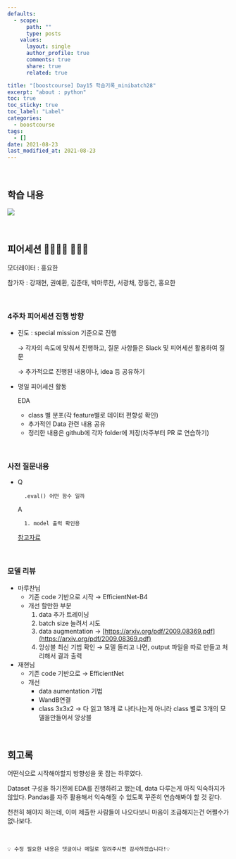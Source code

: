 ```yaml
---
defaults:
  - scope:
      path: ""
      type: posts
    values:
      layout: single
      author_profile: true
      comments: true
      share: true
      related: true

title: "[boostcourse] Day15 학습기록_minibatch28"
excerpt: "about : python"
toc: true
toc_sticky: true
toc_label: "Label"
categories:
  - boostcourse
tags:
  - []
date: 2021-08-23
last_modified_at: 2021-08-23
---
```

<br>

## 학습 내용


<a href="https://hongsusoo.github.io/ai/proj_ImageClassify00"><img src="https://img.shields.io/badge/-project 시작-red"/></a> 

<br>

## 피어세션 👨‍👨‍👦‍👦 👨‍👨‍👦

모더레이터 : 홍요한

참가자 : 강재현, 권예환, 김준태, 박마루찬, 서광채, 장동건, 홍요한

<br>

### 4주차 피어세션 진행 방향

- 진도 : special mission  기준으로 진행

    → 각자의 속도에 맞춰서 진행하고, 질문 사항들은 Slack 및 피어세션 활용하여 질문

    → 추가적으로 진행된 내용이나, idea 등 공유하기

- 명일 피어세션 활동

    EDA 

    - class 별 분포(각 feature별로 데이터 편향성 확인)
    - 추가적인 Data 관련 내용 공유
    - 정리한 내용은 github에 각자 folder에 저장(차주부터 PR 로 연습하기)

<br>

### 사전 질문내용

- Q 

        .eval() 어떤 함수 일까

    A  

        1. model 출력 확인용 
    [참고자료](https://bluehorn07.github.io/2021/02/27/model-eval-and-train.html)

<br>

### 모델 리뷰

- 마루찬님
    - 기존 code 기반으로 시작 → EfficientNet-B4
    - 개선 할만한 부분
        1. data 추가 트레이닝
        2. batch size 늘려서 시도
        3. data augmentation → [https://arxiv.org/pdf/2009.08369.pdf](https://arxiv.org/pdf/2009.08369.pdf)
        4. 앙상블 최신 기법 확인 → 모델 돌리고 나면, output 파일을 따로 만들고 처리해서 결과 출력
- 재현님
    - 기존 code 기반으로 → EfficientNet
    - 개선
        - data aumentation 기법
        - WandB연결
        - class  3x3x2 → 다 읽고 18개 로 나타나는게 아니라 class 별로 3개의 모델을만들어서 앙상블


<br>

## 회고록

어떤식으로 시작해야할지 방향성을 못 잡는 하루였다. 

Dataset 구성을 하기전에 EDA를 진행하려고 했는데,  data 다루는게 아직 익숙하지가 않았다. Pandas를 자주 활용해서 익숙해질 수 있도록 꾸준히 연습해봐야 할 것 같다.

천천히 해야지 하는데, 이미 제출한 사람들이 나오다보니 마음이 조급해지는건 어쩔수가 없나보다.

<br>

```
💡 수정 필요한 내용은 댓글이나 메일로 알려주시면 감사하겠습니다!💡 
```
